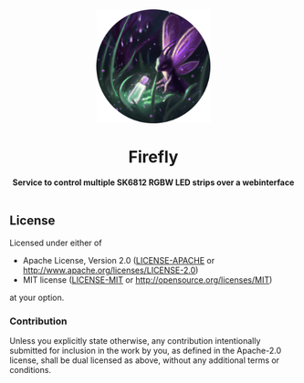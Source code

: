 <div align="center"> <img src="./assets/logo_rounded.png" width=200 /></div>
<h1 align="center">Firefly</h1>
<div align="center">
 <strong>
  Service to control multiple SK6812 RGBW LED strips over a webinterface
 </strong>
</div>

<br />

## License
Licensed under either of
 * Apache License, Version 2.0 ([LICENSE-APACHE](LICENSE-APACHE) or http://www.apache.org/licenses/LICENSE-2.0)
 * MIT license ([LICENSE-MIT](LICENSE-MIT) or http://opensource.org/licenses/MIT)

at your option.

### Contribution
Unless you explicitly state otherwise, any contribution intentionally submitted
for inclusion in the work by you, as defined in the Apache-2.0 license, shall be dual licensed as above, without any
additional terms or conditions.
